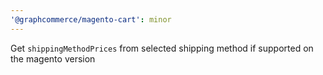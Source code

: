 ```yaml
---
'@graphcommerce/magento-cart': minor
---
```


Get `shippingMethodPrices` from selected shipping method if supported on the magento version
